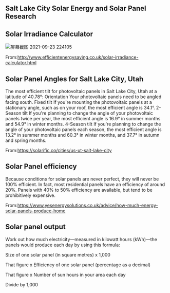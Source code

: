 Salt Lake City Solar Energy and Solar Panel Research
---


Solar Irradiance Calculator
---
![屏幕截图 2021-09-23 224105](https://user-images.githubusercontent.com/90520541/135486208-b7f5bd7d-78ba-44bb-8961-d94679ff37be.png)

From:http://www.efficientenergysaving.co.uk/solar-irradiance-calculator.html


Solar Panel Angles for Salt Lake City, Utah
---

The most efficient tilt for photovoltaic panels in Salt Lake City, Utah at a latitude of 40.78°:
Orientation
Your photovoltaic panels need to be angled facing south.
Fixed tilt
If you're mounting the photovoltaic panels at a stationary angle, such as on your roof, the most efficient angle is 34.1°.
2-Season tilt
If you're planning to change the angle of your photovoltaic panels twice per year, the most efficient angle is 16.9° in summer months and 54.9° in winter months.
4-Season tilt
If you're planning to change the angle of your photovoltaic panels each season, the most efficient angle is 13.2° in summer months and 60.3° in winter months, and 37.7° in autumn and spring months.

From:https://solarific.co/cities/us-ut-salt-lake-city

Solar Panel efficiency
---
Because conditions for solar panels are never perfect, they will never be 100% efficient. In fact, most residential panels have an efficiency of around 20%. Panels with 40% to 50% efficiency are available, but tend to be prohibitively expensive.

From:https://www.yesenergysolutions.co.uk/advice/how-much-energy-solar-panels-produce-home

Solar panel output
---
Work out how much electricity—measured in kilowatt hours (kWh)—the panels would produce each day by using this formula:

Size of one solar panel (in square metres) x 1,000

That figure x Efficiency of one solar panel (percentage as a decimal)

That figure x Number of sun hours in your area each day

Divide by 1,000
